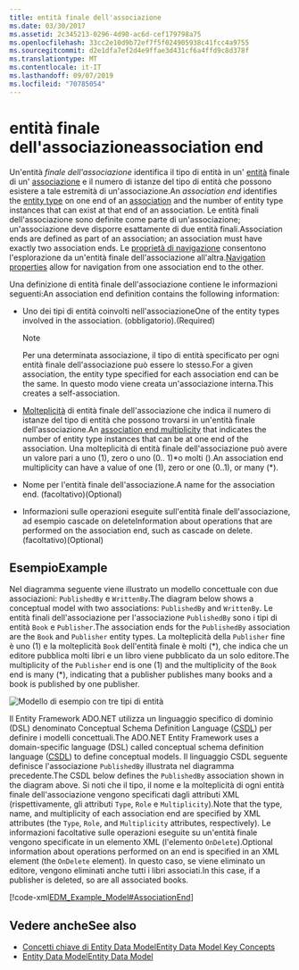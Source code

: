 ```yaml
---
title: entità finale dell'associazione
ms.date: 03/30/2017
ms.assetid: 2c345213-0296-4d90-ac6d-cef179798a75
ms.openlocfilehash: 33cc2e10d9b72ef7f5f024905938c41fcc4a9755
ms.sourcegitcommit: d2e1dfa7ef2d4e9ffae3d431cf6a4ffd9c8d378f
ms.translationtype: MT
ms.contentlocale: it-IT
ms.lasthandoff: 09/07/2019
ms.locfileid: "70785054"
---
```

# <a name="association-end"></a><span data-ttu-id="a2851-102">entità finale dell'associazione</span><span class="sxs-lookup"><span data-stu-id="a2851-102">association end</span></span>
<span data-ttu-id="a2851-103">Un'entità *finale dell'associazione* identifica il tipo di entità in un' [entità](entity-type.md) finale di un' [associazione](association-type.md) e il numero di istanze del tipo di entità che possono esistere a tale estremità di un'associazione.</span><span class="sxs-lookup"><span data-stu-id="a2851-103">An *association end* identifies the [entity type](entity-type.md) on one end of an [association](association-type.md) and the number of entity type instances that can exist at that end of an association.</span></span> <span data-ttu-id="a2851-104">Le entità finali dell'associazione sono definite come parte di un'associazione; un'associazione deve disporre esattamente di due entità finali.</span><span class="sxs-lookup"><span data-stu-id="a2851-104">Association ends are defined as part of an association; an association must have exactly two association ends.</span></span> <span data-ttu-id="a2851-105">Le [proprietà di navigazione](navigation-property.md) consentono l'esplorazione da un'entità finale dell'associazione all'altra.</span><span class="sxs-lookup"><span data-stu-id="a2851-105">[Navigation properties](navigation-property.md) allow for navigation from one association end to the other.</span></span>  
  
 <span data-ttu-id="a2851-106">Una definizione di entità finale dell'associazione contiene le informazioni seguenti:</span><span class="sxs-lookup"><span data-stu-id="a2851-106">An association end definition contains the following information:</span></span>  
  
- <span data-ttu-id="a2851-107">Uno dei tipi di entità coinvolti nell'associazione</span><span class="sxs-lookup"><span data-stu-id="a2851-107">One of the entity types involved in the association.</span></span> <span data-ttu-id="a2851-108">(obbligatorio).</span><span class="sxs-lookup"><span data-stu-id="a2851-108">(Required)</span></span>  
  
    > [!NOTE]
    > <span data-ttu-id="a2851-109">Per una determinata associazione, il tipo di entità specificato per ogni entità finale dell'associazione può essere lo stesso.</span><span class="sxs-lookup"><span data-stu-id="a2851-109">For a given association, the entity type specified for each association end can be the same.</span></span> <span data-ttu-id="a2851-110">In questo modo viene creata un'associazione interna.</span><span class="sxs-lookup"><span data-stu-id="a2851-110">This creates a self-association.</span></span>  
  
- <span data-ttu-id="a2851-111">[Molteplicità](association-end-multiplicity.md) di entità finale dell'associazione che indica il numero di istanze del tipo di entità che possono trovarsi in un'entità finale dell'associazione.</span><span class="sxs-lookup"><span data-stu-id="a2851-111">An [association end multiplicity](association-end-multiplicity.md) that indicates the number of entity type instances that can be at one end of the association.</span></span> <span data-ttu-id="a2851-112">Una molteplicità di entità finale dell'associazione può avere un valore pari a uno (1), zero o uno (0.. 1)\*o molti ().</span><span class="sxs-lookup"><span data-stu-id="a2851-112">An association end multiplicity can have a value of one (1), zero or one (0..1), or many (\*).</span></span>  
  
- <span data-ttu-id="a2851-113">Nome per l'entità finale dell'associazione.</span><span class="sxs-lookup"><span data-stu-id="a2851-113">A name for the association end.</span></span> <span data-ttu-id="a2851-114">(facoltativo)</span><span class="sxs-lookup"><span data-stu-id="a2851-114">(Optional)</span></span>  
  
- <span data-ttu-id="a2851-115">Informazioni sulle operazioni eseguite sull'entità finale dell'associazione, ad esempio cascade on delete</span><span class="sxs-lookup"><span data-stu-id="a2851-115">Information about operations that are performed on the association end, such as cascade on delete.</span></span> <span data-ttu-id="a2851-116">(facoltativo)</span><span class="sxs-lookup"><span data-stu-id="a2851-116">(Optional)</span></span>  
  
## <a name="example"></a><span data-ttu-id="a2851-117">Esempio</span><span class="sxs-lookup"><span data-stu-id="a2851-117">Example</span></span>  
 <span data-ttu-id="a2851-118">Nel diagramma seguente viene illustrato un modello concettuale con due associazioni: `PublishedBy` e `WrittenBy`.</span><span class="sxs-lookup"><span data-stu-id="a2851-118">The diagram below shows a conceptual model with two associations: `PublishedBy` and `WrittenBy`.</span></span> <span data-ttu-id="a2851-119">Le entità finali dell'associazione per l'associazione `PublishedBy` sono i tipi di entità `Book` e `Publisher`.</span><span class="sxs-lookup"><span data-stu-id="a2851-119">The association ends for the `PublishedBy` association are the `Book` and `Publisher` entity types.</span></span> <span data-ttu-id="a2851-120">La molteplicità della `Publisher` fine è uno (1) e la molteplicità `Book` dell'entità finale è molti (\*), che indica che un editore pubblica molti libri e un libro viene pubblicato da un solo editore.</span><span class="sxs-lookup"><span data-stu-id="a2851-120">The multiplicity of the `Publisher` end is one (1) and the multiplicity of the `Book` end is many (\*), indicating that a publisher publishes many books and a book is published by one publisher.</span></span>  
  
 ![Modello di esempio con tre tipi di entità](./media/association-end/example-model-three-entity-types.gif)  
  
 <span data-ttu-id="a2851-122">Il Entity Framework ADO.NET utilizza un linguaggio specifico di dominio (DSL) denominato Conceptual Schema Definition Language ([CSDL](./ef/language-reference/csdl-specification.md)) per definire i modelli concettuali.</span><span class="sxs-lookup"><span data-stu-id="a2851-122">The ADO.NET Entity Framework uses a domain-specific language (DSL) called conceptual schema definition language ([CSDL](./ef/language-reference/csdl-specification.md)) to define conceptual models.</span></span> <span data-ttu-id="a2851-123">Il linguaggio CSDL seguente definisce l'associazione `PublishedBy` illustrata nel diagramma precedente.</span><span class="sxs-lookup"><span data-stu-id="a2851-123">The CSDL below defines the `PublishedBy` association shown in the diagram above.</span></span> <span data-ttu-id="a2851-124">Si noti che il tipo, il nome e la molteplicità di ogni entità finale dell'associazione vengono specificati dagli attributi XML (rispettivamente, gli attributi `Type`, `Role` e `Multiplicity`).</span><span class="sxs-lookup"><span data-stu-id="a2851-124">Note that the type, name, and multiplicity of each association end are specified by XML attributes (the `Type`, `Role`, and `Multiplicity` attributes, respectively).</span></span> <span data-ttu-id="a2851-125">Le informazioni facoltative sulle operazioni eseguite su un'entità finale vengono specificate in un elemento XML (l'elemento `OnDelete`).</span><span class="sxs-lookup"><span data-stu-id="a2851-125">Optional information about operations performed on an end is specified in an XML element (the `OnDelete` element).</span></span> <span data-ttu-id="a2851-126">In questo caso, se viene eliminato un editore, vengono eliminati anche tutti i libri associati.</span><span class="sxs-lookup"><span data-stu-id="a2851-126">In this case, if a publisher is deleted, so are all associated books.</span></span>  
  
 [!code-xml[EDM_Example_Model#AssociationEnd](../../../../samples/snippets/xml/VS_Snippets_Data/edm_example_model/xml/books3.edmx#associationend)]  
  
## <a name="see-also"></a><span data-ttu-id="a2851-127">Vedere anche</span><span class="sxs-lookup"><span data-stu-id="a2851-127">See also</span></span>

- [<span data-ttu-id="a2851-128">Concetti chiave di Entity Data Model</span><span class="sxs-lookup"><span data-stu-id="a2851-128">Entity Data Model Key Concepts</span></span>](entity-data-model-key-concepts.md)
- [<span data-ttu-id="a2851-129">Entity Data Model</span><span class="sxs-lookup"><span data-stu-id="a2851-129">Entity Data Model</span></span>](entity-data-model.md)
